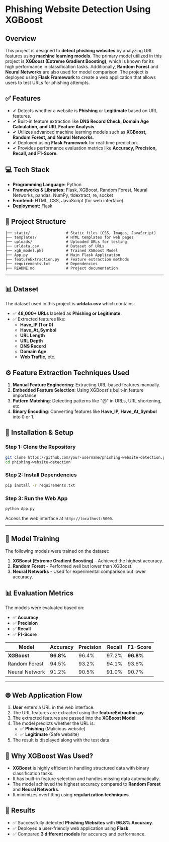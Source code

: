 #  **Phishing Website Detection Using XGBoost**  



## **Overview**  
This project is designed to **detect phishing websites** by analyzing URL features using **machine learning models**. The primary model utilized in this project is **XGBoost (Extreme Gradient Boosting)**, which is known for its high performance in classification tasks. Additionally, **Random Forest** and **Neural Networks** are also used for model comparison. The project is deployed using **Flask Framework** to create a web application that allows users to test URLs for phishing attempts.  



## ✅ **Features**  
- ✔ Detects whether a website is **Phishing** or **Legitimate** based on URL features.  
- ✔ Built-in feature extraction like **DNS Record Check, Domain Age Calculation, and URL Feature Analysis**.  
- ✔ Utilizes advanced machine learning models such as **XGBoost, Random Forest, and Neural Networks**.  
- ✔ Deployed using **Flask Framework** for real-time prediction.  
- ✔ Provides performance evaluation metrics like **Accuracy, Precision, Recall, and F1-Score**.  



## 💻 **Tech Stack**  
- **Programming Language:** Python  
- **Frameworks & Libraries:** Flask, XGBoost, Random Forest, Neural Networks, pandas, NumPy, tldextract, re, socket  
- **Frontend:** HTML, CSS, JavaScript (for web interface)  
- **Deployment:** Flask  



## 📂 **Project Structure**  
```
├── static/                # Static files (CSS, Images, JavaScript)  
├── templates/             # HTML templates for web pages  
├── uploads/               # Uploaded URLs for testing  
├── urldata.csv            # Dataset of URLs  
├── xgb_model.pkl          # Trained XGBoost Model  
├── App.py                 # Main Flask Application  
├── featureExtraction.py   # Feature extraction methods  
├── requirements.txt       # Dependencies  
├── README.md              # Project documentation  
```  

---

## 📊 **Dataset**  
The dataset used in this project is **urldata.csv** which contains:  
- ✅ **48,000+ URLs** labeled as **Phishing or Legitimate**.  
- ✅ Extracted features like:  
  - **Have_IP (1 or 0)**  
  - **Have_At_Symbol**  
  - **URL Length**  
  - **URL Depth**  
  - **DNS Record**  
  - **Domain Age**  
  - **Web Traffic**, etc.  



## ⚙ **Feature Extraction Techniques Used**  
1. **Manual Feature Engineering**: Extracting URL-based features manually.  
2. **Embedded Feature Selection**: Using XGBoost's built-in feature importance.  
3. **Pattern Matching**: Detecting patterns like "@" in URLs, URL shortening, etc.  
4. **Binary Encoding**: Converting features like **Have_IP, Have_At_Symbol** into 0 or 1.  



## 🧱 **Installation & Setup**  
### **Step 1: Clone the Repository**  
```bash
git clone https://github.com/your-username/phishing-website-detection.git  
cd phishing-website-detection  
```  

### **Step 2: Install Dependencies**  
```bash
pip install -r requirements.txt  
```  

### **Step 3: Run the Web App**  
```bash
python App.py  
```  
Access the web interface at `http://localhost:5000`.  

---

## 🧠 **Model Training**  
The following models were trained on the dataset:  
1. **XGBoost (Extreme Gradient Boosting)** - Achieved the highest accuracy.  
2. **Random Forest** - Performed well but lower than XGBoost.  
3. **Neural Networks** - Used for experimental comparison but lower accuracy.  



## 📊 **Evaluation Metrics**  
The models were evaluated based on:  
- ✅ **Accuracy**  
- ✅ **Precision**  
- ✅ **Recall**  
- ✅ **F1-Score**  

| Model           | Accuracy | Precision | Recall | F1-Score |
|----------------|-----------|-----------|--------|-----------|
| **XGBoost**    | **96.8%**  | 96.4%     | 97.2%  | **96.8%**  |
| Random Forest  | 94.5%     | 93.2%     | 94.1%  | 93.6%      |
| Neural Network | 91.2%     | 90.5%     | 91.0%  | 90.7%      |  

---

## 🌐 **Web Application Flow**  
1. **User** enters a URL in the web interface.  
2. The URL features are extracted using the **featureExtraction.py**.  
3. The extracted features are passed into the **XGBoost Model**.  
4. The model predicts whether the URL is:  
    - ✅ **Phishing** (Malicious website)  
    - ✅ **Legitimate** (Safe website)  
5. The result is displayed along with the test data.  



## 📜 **Why XGBoost Was Used?**  
- **XGBoost** is highly efficient in handling structured data with binary classification tasks.  
- It has built-in feature selection and handles missing data automatically.  
- The model achieved the highest accuracy compared to **Random Forest** and **Neural Networks**.  
- It minimizes overfitting using **regularization techniques**.  



## 🎉 **Results**  
- ✅ Successfully detected **Phishing Websites** with **96.8% Accuracy**.  
- ✅ Deployed a user-friendly web application using **Flask**.  
- ✅ Compared **3 different models** for accuracy and performance.  

